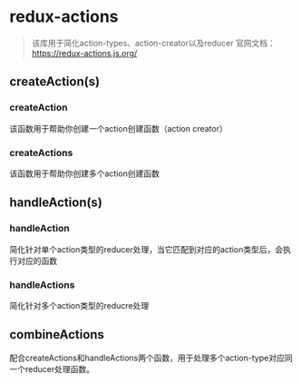 # redux-actions

> 该库用于简化action-types、action-creator以及reducer
> 官网文档：https://redux-actions.js.org/

## createAction(s)

### createAction

该函数用于帮助你创建一个action创建函数（action creator）

### createActions

该函数用于帮助你创建多个action创建函数

## handleAction(s)

### handleAction

简化针对单个action类型的reducer处理，当它匹配到对应的action类型后，会执行对应的函数

### handleActions

简化针对多个action类型的reducre处理

## combineActions

配合createActions和handleActions两个函数，用于处理多个action-type对应同一个reducer处理函数。
